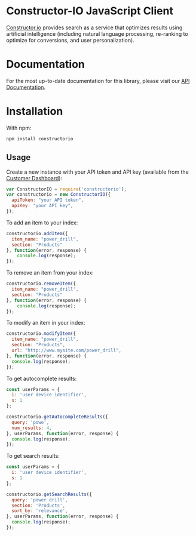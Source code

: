 # Constructor-IO JavaScript Client
[Constructor.io](http://constructor.io/) provides search as a service that optimizes results using artificial intelligence (including natural language processing, re-ranking to optimize for conversions, and user personalization).

# Documentation
For the most up-to-date documentation for this library, please visit our [API Documentation](https://docs.constructor.io/rest-api.html?javascript#introduction).

# Installation

With npm:

```bash
npm install constructorio
```

## Usage

Create a new instance with your API token and API key (available from the [Customer Dashboard](https://constructor.io/dashboard)):

```javascript
var ConstructorIO = require('constructorio');
var constructorio = new ConstructorIO({
  apiToken: "your API token", 
  apiKey: "your API key",
});
```

To add an item to your index:

```javascript
constructorio.addItem({
  item_name: "power_drill",
  section: "Products"
}, function(error, response) {
    console.log(response);
});
```

To remove an item from your index:

```javascript
constructorio.removeItem({
  item_name: "power_drill",
  section: "Products"
}, function(error, response) {
    console.log(response);  
});
```

To modify an item in your index:

```javascript
constructorio.modifyItem({
  item_name: "power_drill",
  section: "Products",
  url: "http://www.mysite.com/power_drill",
}, function(error, response) {
  console.log(response);
});
```

To get autocomplete results:

```javascript
const userParams = {
  i: 'user device identifier',
  s: 1
};

constructorio.getAutocompleteResults({
  query: 'powe',
  num_results: 4,
}, userParams, function(error, response) {
  console.log(response);  
});
```

To get search results:

```javascript
const userParams = {
  i: 'user device identifier',
  s: 1
};

constructorio.getSearchResults({
  query: 'power drill',
  section: 'Products',
  sort_by: 'relevance',
}, userParams, function(error, response) {
  console.log(response);  
});
```
